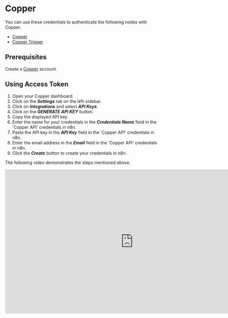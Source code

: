 # Copper

You can use these credentials to authenticate the following nodes with Copper.

- [Copper](/integrations/nodes/n8n-nodes-base.copper/)
- [Copper Trigger](/integrations/trigger-nodes/n8n-nodes-base.copperTrigger/)

## Prerequisites

Create a [Copper](https://www.copper.com/) account.

## Using Access Token

1. Open your Copper dashboard.
2. Click on the ***Settings*** tab on the left-sidebar.
3. Click on ***Integrations*** and select ***API Keys***.
4. Click on the ***GENERATE API KEY*** button.
5. Copy the displayed API key.
6. Enter the name for your credentials in the ***Credentials Name*** field in the 'Copper API' credentials in n8n.
7. Paste the API key in the ***API Key*** field in the 'Copper API' credentials in n8n.
8. Enter the email address in the ***Email*** field in the 'Copper API' credentials in n8n.
9. Click the ***Create*** button to create your credentials in n8n.

The following video demonstrates the steps mentioned above.

<div class="video-container">
    <iframe width="840" height="472.5" src="https://www.youtube.com/embed/4yV9GI3UF_o" frameborder="0" allow="accelerometer; autoplay; clipboard-write; encrypted-media; gyroscope; picture-in-picture" allowfullscreen></iframe>
</div>
